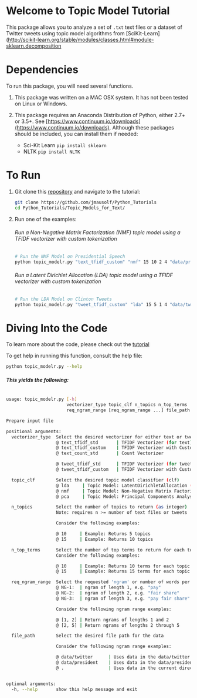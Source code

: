 

# Welcome to Topic Model Tutorial

This package allows you to analyze a set of `.txt` text files or a dataset of Twitter tweets using topic model algorithms from [SciKit-Learn](http://scikit-learn.org/stable/modules/classes.html#module-sklearn.decomposition

# Dependencies

To run this package, you will need several functions.

1. This package was written on a MAC OSX system. It has not been tested on Linux or Windows.
2. This package requires an Anaconda Distribution of Python, either 2.7+ or 3.5+. See [https://www.continuum.io/downloads](https://www.continuum.io/downloads). Although these packages should be included, you can install them if needed:

	* Sci-Kit Learn `pip install sklearn`
	* NLTK `pip install NLTK`


# To Run

1. Git clone this [repository](https://github.com/jmausolf/Python_Tutorials) and navigate to the tutorial:

	```bash
	git clone https://github.com/jmausolf/Python_Tutorials
	cd Python_Tutorials/Topic_Models_for_Text/
	```


2. Run one of the examples:

	###### Run a Non-Negative Matrix Factorization (NMF) topic model using a TFIDF vectorizer with custom tokenization

	```bash
	# Run the NMF Model on Presidential Speech
	python topic_modelr.py "text_tfidf_custom" "nmf" 15 10 2 4 "data/president"

	```

	###### Run a Latent Dirichlet Allocation (LDA) topic model using a TFIDF vectorizer with custom tokenization

	```bash
	# Run the LDA Model on Clinton Tweets
	python topic_modelr.py "tweet_tfidf_custom" "lda" 15 5 1 4 "data/twitter"

	```

# Diving Into the Code

To learn more about the code, please check out the [tutorial](https://github.com/jmausolf/Python_Tutorials/blob/master/Topic_Models_for_Text/Topic_Models_for_Text.Rmd)

To get help in running this function, consult the help file:

```bash
python topic_modelr.py --help

```

##### This yields the following:

```bash

usage: topic_modelr.py [-h]
                       vectorizer_type topic_clf n_topics n_top_terms
                       req_ngram_range [req_ngram_range ...] file_path

Prepare input file

positional arguments:
  vectorizer_type  Select the desired vectorizer for either text or tweet
                   @ text_tfidf_std       | TFIDF Vectorizer (for text)
                   @ text_tfidf_custom    | TFIDF Vectorizer with Custom Tokenizer (for text)
                   @ text_count_std       | Count Vectorizer

                   @ tweet_tfidf_std      | TFIDF Vectorizer (for tweets)
                   @ tweet_tfidf_custom   | TFIDF Vectorizer with Custom Tokenizer (for tweets)

  topic_clf        Select the desired topic model classifier (clf)
                   @ lda     | Topic Model: LatentDirichletAllocation (LDA)
                   @ nmf     | Topic Model: Non-Negative Matrix Factorization (NMF)
                   @ pca     | Topic Model: Principal Components Analysis (PCA)

  n_topics         Select the number of topics to return (as integer)
                   Note: requires n >= number of text files or tweets

                   Consider the following examples:

                   @ 10     | Example: Returns 5 topics
                   @ 15     | Example: Returns 10 topics

  n_top_terms      Select the number of top terms to return for each topic (as integer)
                   Consider the following examples:

                   @ 10     | Example: Returns 10 terms for each topic
                   @ 15     | Example: Returns 15 terms for each topic

  req_ngram_range  Select the requested 'ngram' or number of words per term
                   @ NG-1:  | ngram of length 1, e.g. "pay"
                   @ NG-2:  | ngram of length 2, e.g. "fair share"
                   @ NG-3:  | ngram of length 3, e.g. "pay fair share"

                   Consider the following ngram range examples:

                   @ [1, 2] | Return ngrams of lengths 1 and 2
                   @ [2, 5] | Return ngrams of lengths 2 through 5

  file_path        Select the desired file path for the data

                   Consider the following ngram range examples:

                   @ data/twitter      | Uses data in the data/twitter subdirectory
                   @ data/president    | Uses data in the data/president subdirectory
                   @ .                 | Uses data in the current directory


optional arguments:
  -h, --help       show this help message and exit

```

